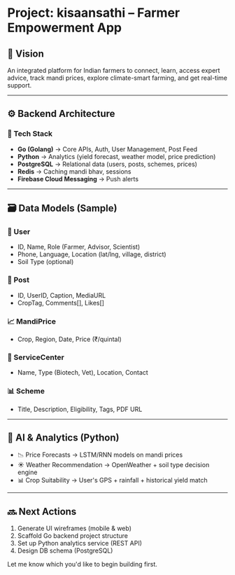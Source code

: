 
# Project: kisaansathi – Farmer Empowerment App

## 🌟 Vision

An integrated platform for Indian farmers to connect, learn, access expert advice, track mandi prices, explore climate-smart farming, and get real-time support.

---
## ⚙️ Backend Architecture

### 🔹 Tech Stack

* **Go (Golang)** → Core APIs, Auth, User Management, Post Feed
* **Python** → Analytics (yield forecast, weather model, price prediction)
* **PostgreSQL** → Relational data (users, posts, schemes, prices)
* **Redis** → Caching mandi bhav, sessions
* **Firebase Cloud Messaging** → Push alerts

---

## 🗃️ Data Models (Sample)

### 🧑 User

* ID, Name, Role (Farmer, Advisor, Scientist)
* Phone, Language, Location (lat/lng, village, district)
* Soil Type (optional)

### 📝 Post

* ID, UserID, Caption, MediaURL
* CropTag, Comments\[], Likes\[]

### 📈 MandiPrice

* Crop, Region, Date, Price (₹/quintal)

### 📍 ServiceCenter

* Name, Type (Biotech, Vet), Location, Contact

### 📊 Scheme

* Title, Description, Eligibility, Tags, PDF URL

---

## 🧠 AI & Analytics (Python)

* 📉 Price Forecasts → LSTM/RNN models on mandi prices
* ☀️ Weather Recommendation → OpenWeather + soil type decision engine
* 📊 Crop Suitability → User's GPS + rainfall + historical yield match

---

## 🔜 Next Actions

1. Generate UI wireframes (mobile & web)
2. Scaffold Go backend project structure
3. Set up Python analytics service (REST API)
4. Design DB schema (PostgreSQL)

Let me know which you'd like to begin building first.
